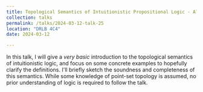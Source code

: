 ```yaml
---
title: Topological Semantics of Intuitionistic Propositional Logic - Alvaro Pintado
collection: talks
permalink: /talks/2024-03-12-talk-25
location: "DRLB 4C4"
date: 2024-03-12

---
```


In this talk, I will give a _very basic_ introduction to the topological semantics of intuitionistic logic, and focus on some concrete examples to hopefully clarify the definitions. I'll briefly sketch the soundness and completeness of this semantics. While some knowledge of point-set topology is assumed, no prior understanding of logic is required to follow the talk.
